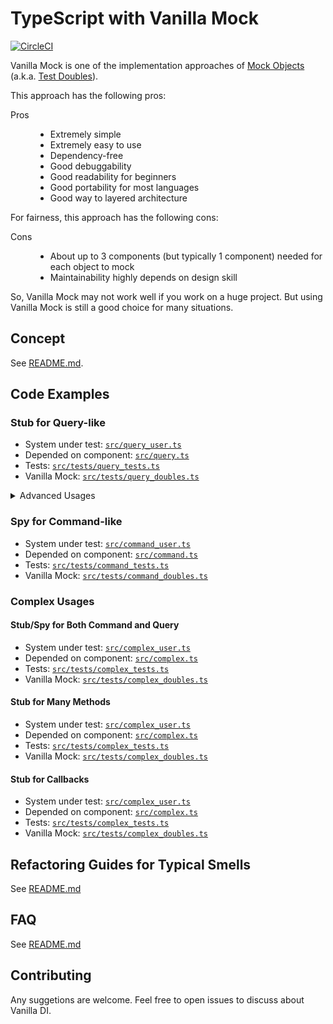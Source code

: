 TypeScript with Vanilla Mock
============================

[![CircleCI](https://circleci.com/gh/vanilla-manifesto/vanilla-mock-manifesto/tree/master.svg?style=svg)](https://circleci.com/gh/vanilla-manifesto/vanilla-mock-manifesto/tree/master)

Vanilla Mock is one of the implementation approaches of [Mock Objects](https://en.wikipedia.org/wiki/Mock_object) (a.k.a. [Test Doubles](http://xunitpatterns.com/Test%20Double.html)).

This approach has the following pros:

<dl>
<dt>Pros</dt>
<dd><ul>
<li>Extremely simple</li>
<li>Extremely easy to use</li>
<li>Dependency-free</li>
<li>Good debuggability</li>
<li>Good readability for beginners</li>
<li>Good portability for most languages</li>
<li>Good way to layered architecture</li>
</ul></dd>
</dl>

For fairness, this approach has the following cons:

<dl>
<dt>Cons</dt>
<dd><ul>
<li>About up to 3 components (but typically 1 component) needed for each object to mock</li>
<li>Maintainability highly depends on design skill</li>
</ul></dd>
</dl>
<dt>

So, Vanilla Mock may not work well if you work on a huge project.
But using Vanilla Mock is still a good choice for many situations.



Concept
-------

See [README.md](/README.md#concept).



Code Examples
-------------

### Stub for Query-like

* System under test: [`src/query_user.ts`](./example/src/query_user.ts)
* Depended on component: [`src/query.ts`](./example/src/query.ts)
* Tests: [`src/tests/query_tests.ts`](./example/src/tests/query_tests.ts)
* Vanilla Mock: [`src/tests/query_doubles.ts`](./example/src/tests/query_doubles.ts)


<details>
<summary>Advanced Usages</summary>

#### Named Stub for Query-like

* Tests: [`src/tests/advanced/named_query_tests.ts`](./example/src/tests/advanced/named_query_tests.ts)
* Vanilla Mock: [`src/tests/advanced/named_query_doubles.ts`](./example/src/tests/advanced/named_query_doubles.ts)



#### Stub for Anonymous Function Style Query

* Tests: [`src/tests/advanced/anon_func_style_query_tests.ts`](./example/src/tests/advanced/anon_func_style_query_tests.ts)
* Vanilla Mock: [`src/tests/advanced/anon_func_style_query_doubles.ts`](./example/src/tests/advanced/anon_func_style_query_doubles.ts)
</details>



### Spy for Command-like

* System under test: [`src/command_user.ts`](./example/src/command_user.ts)
* Depended on component: [`src/command.ts`](./example/src/command.ts)
* Tests: [`src/tests/command_tests.ts`](./example/src/tests/command_tests.ts)
* Vanilla Mock: [`src/tests/command_doubles.ts`](./example/src/tests/command_doubles.ts)



### Complex Usages
#### Stub/Spy for Both Command and Query

* System under test: [`src/complex_user.ts`](./example/src/complex_user.ts)
* Depended on component: [`src/complex.ts`](./example/src/complex.ts)
* Tests: [`src/tests/complex_tests.ts`](./example/src/tests/complex_tests.ts)
* Vanilla Mock: [`src/tests/complex_doubles.ts`](./example/src/tests/complex_doubles.ts)



#### Stub for Many Methods

* System under test: [`src/complex_user.ts`](./example/src/complex_user.ts)
* Depended on component: [`src/complex.ts`](./example/src/complex.ts)
* Tests: [`src/tests/complex_tests.ts`](./example/src/tests/complex_tests.ts)
* Vanilla Mock: [`src/tests/complex_doubles.ts`](./example/src/tests/complex_doubles.ts)



#### Stub for Callbacks

* System under test: [`src/complex_user.ts`](./example/src/complex_user.ts)
* Depended on component: [`src/complex.ts`](./example/src/complex.ts)
* Tests: [`src/tests/complex_tests.ts`](./example/src/tests/complex_tests.ts)
* Vanilla Mock: [`src/tests/complex_doubles.ts`](./example/src/tests/complex_doubles.ts)



Refactoring Guides for Typical Smells
-------------------------------------

See [README.md](/README.md#refactoring-guides-for-typical-smells)



FAQ
---

See [README.md](/README.md#faq)



Contributing
------------

Any suggetions are welcome.
Feel free to open issues to discuss about Vanilla DI.

